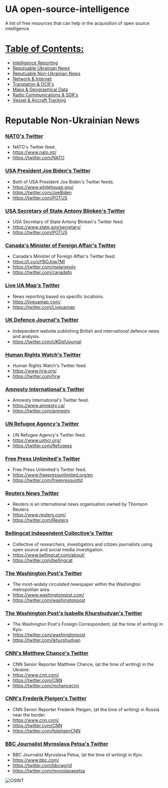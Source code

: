 # UA open-source-intelligence
A list of free resources that can help in the acquisition of open source intelligence.

# [Table of Contents:](/README.md)
* [Intelligence Reporting](/README.md)
* [Reputuable Ukrainian News](/reputable-ukrainian-news.md)
* [Reputuable Non-Ukrainian News](/reputable-non-ukrainian-news.md)
* [Network & Internet](/network-internet.md)
* [Translation & OCR's](/translation-ocr.md)
* [Maps & Geographical Data](/maps-geographical-data.md)
* [Radio Communications & SDR's](/radio-communications.md)
* [Vessel & Aircraft Tracking](/vessel-aircraft-tracking.md)

# Reputable Non-Ukrainian News

### [NATO's Twitter](https://mobile.twitter.com/NATO)
* NATO's Twitter feed.
* https://www.nato.int/
* https://twitter.com/NATO

### [USA President Joe Biden's Twitter](https://mobile.twitter.com/JoeBiden)
* Both of USA President Joe Biden's Twitter feeds.
* https://www.whitehouse.gov/
* https://twitter.com/JoeBiden
* https://twitter.com/POTUS

### [USA Secretary of State Antony Blinken's Twitter](https://mobile.twitter.com/POTUS)
* USA Secretary of State Antony Blinken's Twitter feed.
* https://www.state.gov/secretary/
* https://twitter.com/POTUS

### [Canada's Minister of Foreign Affair's Twitter](https://twitter.com/melaniejoly?lang=en)
* Canada's Minister of Foreign Affair's Twitter feed.
* https://t.co/uYBOJow7MI
* https://twitter.com/melaniejoly
* https://twitter.com/canadafp

### [Live UA Map's Twitter](https://twitter.com/Liveuamap)
* News reporting based on specific locations.
* https://liveuamap.com/
* https://twitter.com/Liveuamap

### [UK Defence Journal's Twitter](https://twitter.com/UKDefJournal)
* Independent website publishing British and international defence news and analysis.
* https://twitter.com/UKDefJournal

### [Human Rights Watch's Twitter](https://twitter.com/hrw)
* Human Rights Watch's Twitter feed.
* https://www.hrw.org/
* https://twitter.com/hrw

### [Amnesty International's Twitter](https://twitter.com/amnesty)
* Amnesty International's Twitter feed.
* https://www.amnesty.ca/
* https://twitter.com/amnesty

### [UN Refugee Agency's Twitter](https://twitter.com/Refugees)
* UN Refugee Agency's Twitter feed.
* https://www.unhcr.org/
* https://twitter.com/Refugees

### [Free Press Unlimited's Twitter](https://twitter.com/freepressunltd)
* Free Press Unlimited's Twitter feed.
* https://www.freepressunlimited.org/en
* https://twitter.com/freepressunltd

### [Reuters News Twitter](https://www.reuters.com/)
* Reuters is an international news organisation owned by Thomson Reuters.
* https://www.reuters.com/
* https://twitter.com/Reuters

### [Bellingcat Independent Collective's Twitter](https://twitter.com/bellingcat)
* Collective of researchers, investigators and citizen journalists using open source and social media investigation.
* https://www.bellingcat.com/about/
* https://twitter.com/bellingcat

### [The Washington Post's Twitter](https://twitter.com/washingtonpost)
* The most-widely circulated newspaper within the Washington metropolitan area.
* https://www.washingtonpost.com/
* https://twitter.com/washingtonpost

### [The Washington Post's Isabelle Khurshudyan's Twitter](https://twitter.com/ikhurshudyan)
* The Washington Post's Foreign Correspondent, (at the time of writing) in Kyiv.
* https://twitter.com/washingtonpost
* https://twitter.com/ikhurshudyan

### [CNN's Matthew Chance's Twitter](https://twitter.com/mchancecnn)
* CNN Senior Reporter Matthew Chance, (at the time of writing) in the Ukraine.
* https://www.cnn.com/
* https://twitter.com/CNN
* https://twitter.com/mchancecnn

### [CNN's Frederik Pleigen's Twitter](https://twitter.com/fpleitgenCNN)
* CNN Senior Reporter Frederik Pleigen, (at the time of writing) in Russia near the border.
* https://www.cnn.com/
* https://twitter.com/CNN
* https://twitter.com/fpleitgenCNN

### [BBC Journalist Myroslava Petsa's Twitter](https://twitter.com/myroslavapetsa)
* BBC Journalist Myroslava Petsa, (at the time of writing) in Kyiv.
* https://www.bbc.com/
* https://twitter.com/bbcworld
* https://twitter.com/myroslavapetsa

![OSINT](https://raw.githubusercontent.com/jaybitdesign/open-source-intelligence/main/osint.png)
